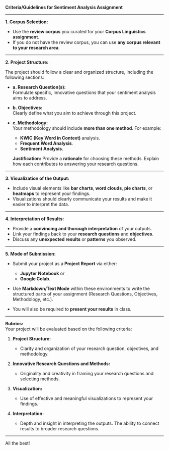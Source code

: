 **Criteria/Guidelines for Sentiment Analysis Assignment**

---

**1. Corpus Selection:**  
- Use the **review corpus** you curated for your **Corpus Linguistics assignment**.
- If you do not have the review corpus, you can use **any corpus relevant to your research area**.

---

**2. Project Structure:**

The project should follow a clear and organized structure, including the following sections:

- **a. Research Question(s):**  
  Formulate specific, innovative questions that your sentiment analysis aims to address.

- **b. Objectives:**  
  Clearly define what you aim to achieve through this project.
  
- **c. Methodology:**  
  Your methodology should include **more than one method**. For example:
  - **KWIC (Key Word in Context)** analysis.
  - **Frequent Word Analysis**.
  - **Sentiment Analysis**.
  
  **Justification:** Provide a **rationale** for choosing these methods. Explain how each contributes to answering your research questions.

---

**3. Visualization of the Output:**  
- Include visual elements like **bar charts**, **word clouds**, **pie charts**, or **heatmaps** to represent your findings.
- Visualizations should clearly communicate your results and make it easier to interpret the data.

---

**4. Interpretation of Results:**  
- Provide a **convincing and thorough interpretation** of your outputs.
- Link your findings back to your **research questions** and **objectives**.
- Discuss any **unexpected results** or **patterns** you observed.

---

**5. Mode of Submission:**  
- Submit your project as a **Project Report** via either:
  - **Jupyter Notebook** or
  - **Google Colab**.

- Use **Markdown/Text Mode** within these environments to write the structured parts of your assignment (Research Questions, Objectives, Methodology, etc.).

- You will also be required to **present your results** in class.

---

**Rubrics:**  
Your project will be evaluated based on the following criteria:

1. **Project Structure:**  
   - Clarity and organization of your research question, objectives, and methodology.

2. **Innovative Research Questions and Methods:**  
   - Originality and creativity in framing your research questions and selecting methods.

3. **Visualization:**  
   - Use of effective and meaningful visualizations to represent your findings.

4. **Interpretation:**  
   - Depth and insight in interpreting the outputs. The ability to connect results to broader research questions.

---

All the best!


